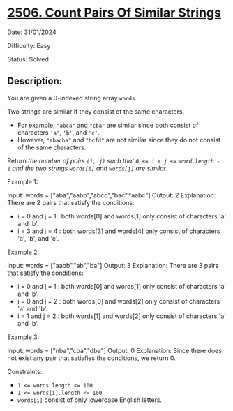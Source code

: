 # [2506\. Count Pairs Of Similar Strings](https://leetcode.com/problems/count-pairs-of-similar-strings/)

Date: 31/01/2024

Difficulty: Easy

Status: Solved

## Description:

You are given a 0-indexed string array `words`.

Two strings are similar if they consist of the same characters.

-   For example, `"abca"` and `"cba"` are similar since both consist of characters `'a'`, `'b'`, and `'c'`.
-   However, `"abacba"` and `"bcfd"` are not similar since they do not consist of the same characters.

Return *the number of pairs *`(i, j)`* such that *`0 <= i < j <= word.length - 1`* and the two strings *`words[i]`* and *`words[j]`* are similar*.

Example 1:

Input: words = ["aba","aabb","abcd","bac","aabc"]
Output: 2
Explanation: There are 2 pairs that satisfy the conditions:
- i = 0 and j = 1 : both words[0] and words[1] only consist of characters 'a' and 'b'.
- i = 3 and j = 4 : both words[3] and words[4] only consist of characters 'a', 'b', and 'c'.

Example 2:

Input: words = ["aabb","ab","ba"]
Output: 3
Explanation: There are 3 pairs that satisfy the conditions:
- i = 0 and j = 1 : both words[0] and words[1] only consist of characters 'a' and 'b'.
- i = 0 and j = 2 : both words[0] and words[2] only consist of characters 'a' and 'b'.
- i = 1 and j = 2 : both words[1] and words[2] only consist of characters 'a' and 'b'.

Example 3:

Input: words = ["nba","cba","dba"]
Output: 0
Explanation: Since there does not exist any pair that satisfies the conditions, we return 0.

Constraints:

-   `1 <= words.length <= 100`
-   `1 <= words[i].length <= 100`
-   `words[i]` consist of only lowercase English letters.